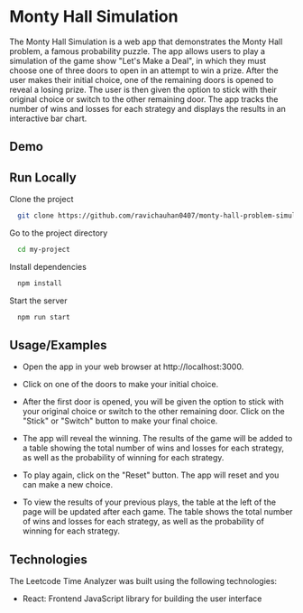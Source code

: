 
# Monty Hall Simulation

The Monty Hall Simulation is a web app that demonstrates the Monty Hall problem, a famous probability puzzle. The app allows users to play a simulation of the game show "Let's Make a Deal", in which they must choose one of three doors to open in an attempt to win a prize. After the user makes their initial choice, one of the remaining doors is opened to reveal a losing prize. The user is then given the option to stick with their original choice or switch to the other remaining door. The app tracks the number of wins and losses for each strategy and displays the results in an interactive bar chart.

## Demo




## Run Locally

Clone the project

```bash
  git clone https://github.com/ravichauhan0407/monty-hall-problem-simulation.git
```

Go to the project directory

```bash
  cd my-project
```

Install dependencies

```bash
  npm install
```

Start the server

```bash
  npm run start
```


## Usage/Examples

- Open the app in your web browser at http://localhost:3000.

- Click on one of the doors to make your initial choice.

- After the first door is opened, you will be given the option to stick with your original choice or switch to the other remaining door. Click on the "Stick" or "Switch" button to make your final choice.

- The app will reveal the winning. The results of the game will be added to a table showing the total number of wins and losses for each strategy, as well as the probability of winning for each strategy.

- To play again, click on the "Reset" button. The app will reset and you can make a new choice.

- To view the results of your previous plays, the table at the left of the page will be updated after each game. The table shows the total number of wins and losses for each strategy, as well as the probability of winning for each strategy.
## Technologies
The Leetcode Time Analyzer was built using the following technologies:

- React: Frontend JavaScript library for building the user interface

